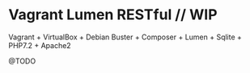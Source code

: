 # Vagrant Lumen RESTful // WIP

Vagrant + VirtualBox + Debian Buster + Composer + Lumen + Sqlite + PHP7.2 + Apache2

@TODO
